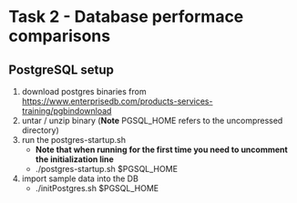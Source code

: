 
# Task 2 - Database performace comparisons

## PostgreSQL setup
1. download postgres binaries from https://www.enterprisedb.com/products-services-training/pgbindownload
1. untar / unzip binary (**Note** PGSQL_HOME refers to the uncompressed
   directory)
1. run the postgres-startup.sh
    * **Note that when running for the first time you need to uncomment the initialization line**
    * ./postgres-startup.sh $PGSQL_HOME
1. import sample data into the DB
    * ./initPostgres.sh $PGSQL_HOME




